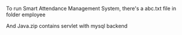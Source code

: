To run Smart Attendance Management System, there's a abc.txt file in folder employee

And Java.zip contains servlet with mysql backend
